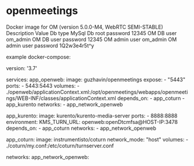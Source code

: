 # openmeetings
Docker image for OM (version 5.0.0-M4, WebRTC SEMI-STABLE)
Description	Value
Db type	MySql
Db root password	12345
OM DB user	om_admin
OM DB user password	12345
OM admin user	om_admin
OM admin user password	1Q2w3e4r5t^y

example docker-compose:

version: '3.7'

services:
  app_openweb:
    image: guzhavin/openmeetings
    expose:
      - "5443"
    ports:
      - 5443:5443
    volumes:
      - ./openweb/applicationContext.xml:/opt/openmeetings/webapps/openmeetings/WEB-INF/classes/applicationContext.xml
    depends_on:
      - app_coturn
      - app_kurento
    networks:
      - app_network_openweb

  app_kurento:
    image: kurento/kurento-media-server
    ports:
      - 8888:8888
    environment:
       KMS_TURN_URL: openweb:openDtcmfsa@HOST-IP:3478
    depends_on:
      - app_coturn
    networks:
      - app_network_openweb

  app_coturn:
    image: instrumentisto/coturn
    network_mode: "host"
    volumes:
      - ./coturn/my.conf:/etc/coturn/turnserver.conf
      


networks:
  app_network_openweb:

